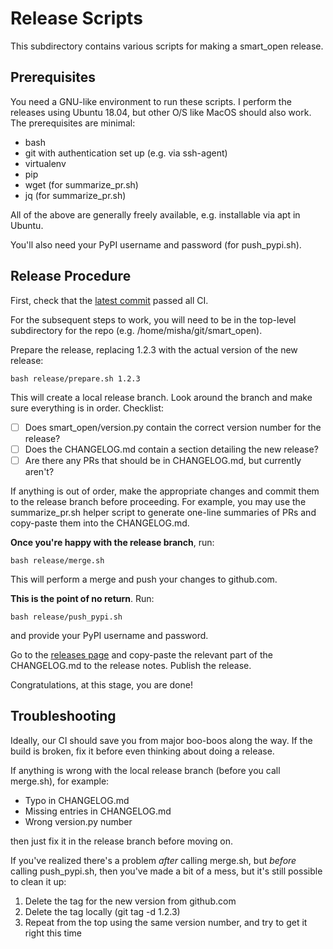 # Release Scripts

This subdirectory contains various scripts for making a smart_open release.

## Prerequisites

You need a GNU-like environment to run these scripts.  I perform the releases
using Ubuntu 18.04, but other O/S like MacOS should also work.  The
prerequisites are minimal:

- bash
- git with authentication set up (e.g. via ssh-agent)
- virtualenv
- pip
- wget (for summarize_pr.sh)
- jq (for summarize_pr.sh)

All of the above are generally freely available, e.g. installable via apt in Ubuntu.

You'll also need your PyPI username and password (for push_pypi.sh).

## Release Procedure

First, check that the [latest commit](https://github.com/RaRe-Technologies/smart_open/commits/master) passed all CI.

For the subsequent steps to work, you will need to be in the top-level subdirectory for the repo (e.g. /home/misha/git/smart_open).

Prepare the release, replacing 1.2.3 with the actual version of the new release:

    bash release/prepare.sh 1.2.3

This will create a local release branch.
Look around the branch and make sure everything is in order.
Checklist:

- [ ] Does smart_open/version.py contain the correct version number for the release?
- [ ] Does the CHANGELOG.md contain a section detailing the new release?
- [ ] Are there any PRs that should be in CHANGELOG.md, but currently aren't?

If anything is out of order, make the appropriate changes and commit them to the release branch before proceeding.
For example, you may use the summarize_pr.sh helper script to generate one-line summaries of PRs and copy-paste them into the CHANGELOG.md.

**Once you're happy with the release branch**, run:

    bash release/merge.sh

This will perform a merge and push your changes to github.com.

**This is the point of no return**.  Run:

    bash release/push_pypi.sh

and provide your PyPI username and password.

Go to the [releases page](https://github.com/RaRe-Technologies/smart_open/releases/tag) and copy-paste the relevant part of the CHANGELOG.md to the release notes.
Publish the release.

Congratulations, at this stage, you are done!

## Troubleshooting

Ideally, our CI should save you from major boo-boos along the way.
If the build is broken, fix it before even thinking about doing a release.

If anything is wrong with the local release branch (before you call merge.sh), for example:

- Typo in CHANGELOG.md
- Missing entries in CHANGELOG.md
- Wrong version.py number

then just fix it in the release branch before moving on.

If you've realized there's a problem _after_ calling merge.sh, but _before_ calling push_pypi.sh, then you've made a bit of a mess, but it's still possible to clean it up:

1. Delete the tag for the new version from github.com
2. Delete the tag locally (git tag -d 1.2.3)
3. Repeat from the top using the same version number, and try to get it right this time
